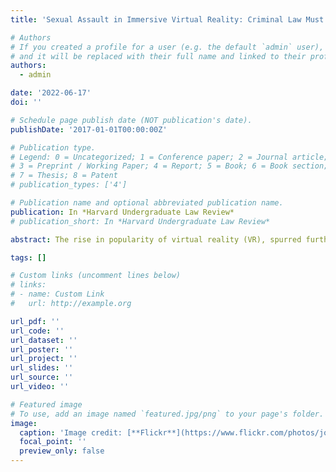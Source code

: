 ```yaml
---
title: 'Sexual Assault in Immersive Virtual Reality: Criminal Law Must Keep Up with Technology'

# Authors
# If you created a profile for a user (e.g. the default `admin` user), write the username (folder name) here
# and it will be replaced with their full name and linked to their profile.
authors:
  - admin

date: '2022-06-17'
doi: ''

# Schedule page publish date (NOT publication's date).
publishDate: '2017-01-01T00:00:00Z'

# Publication type.
# Legend: 0 = Uncategorized; 1 = Conference paper; 2 = Journal article;
# 3 = Preprint / Working Paper; 4 = Report; 5 = Book; 6 = Book section;
# 7 = Thesis; 8 = Patent
# publication_types: ['4']

# Publication name and optional abbreviated publication name.
publication: In *Harvard Undergraduate Law Review*
# publication_short: In *Harvard Undergraduate Law Review*

abstract: The rise in popularity of virtual reality (VR), spurred further by the COVID-19 pandemic, has led to a concerning increase in reports of virtual sexual assault. Under the current criminal justice system, however, virtual sexual assault is not considered a crime as there is no “real” physical contact. In this article, I argue that since immersive VR tricks users into thinking that their virtual experience is real, virtual sexual assault still feels like “real” sexual assault and has real negative psychological consequences. As providers of VR platforms are failing to confront virtual sexual assault effectively, it is imperative that legislators establish proper VR criminal law to make the virtual world a safer place for everyone. 

tags: []

# Custom links (uncomment lines below)
# links:
# - name: Custom Link
#   url: http://example.org

url_pdf: ''
url_code: ''
url_dataset: ''
url_poster: ''
url_project: ''
url_slides: ''
url_source: ''
url_video: ''

# Featured image
# To use, add an image named `featured.jpg/png` to your page's folder.
image:
  caption: 'Image credit: [**Flickr**](https://www.flickr.com/photos/josephgruber/15109096143/)'
  focal_point: ''
  preview_only: false
---
```


